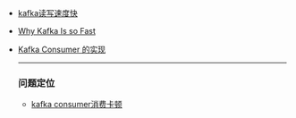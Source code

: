 - [kafka读写速度快](https://mp.weixin.qq.com/s/B0RjuajTKe94iz6FCRn1Fw)
- [Why Kafka Is so Fast](https://medium.com/swlh/why-kafka-is-so-fast-bde0d987cd03)

- [Kafka Consumer 的实现]([http://luojinping.com/2017/11/12/Kafka-Consumer-%E7%9A%84%E5%AE%9E%E7%8E%B0/](http://luojinping.com/2017/11/12/Kafka-Consumer-的实现/))

  ---

  ### 问题定位

  - [kafka consumer消费卡顿](http://luojinping.com/2017/11/12/解决-Kafka-Consumer-卡顿的问题/)

